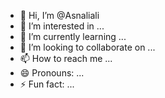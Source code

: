 - 👋 Hi, I’m @Asnaliali
- 👀 I’m interested in ...
- 🌱 I’m currently learning ...
- 💞️ I’m looking to collaborate on ...
- 📫 How to reach me ...
- 😄 Pronouns: ...
- ⚡ Fun fact: ...

<!---
Asnaliali/Asnaliali is a ✨ special ✨ repository because its `README.md` (this file) appears on your GitHub profile.
You can click the Preview link to take a look at your changes.
--->
